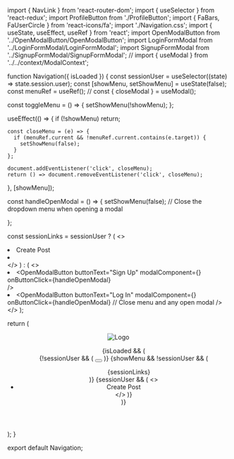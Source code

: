 import { NavLink } from 'react-router-dom';
import { useSelector } from 'react-redux';
import ProfileButton from './ProfileButton';
import { FaBars, FaUserCircle } from 'react-icons/fa';
import './Navigation.css';
import { useState, useEffect, useRef } from 'react';
import OpenModalButton from '../OpenModalButton/OpenModalButton';
import LoginFormModal from '../LoginFormModal/LoginFormModal';
import SignupFormModal from '../SignupFormModal/SignupFormModal';
// import { useModal } from '../../context/ModalContext';

function Navigation({ isLoaded }) {
  const sessionUser = useSelector((state) => state.session.user);
  const [showMenu, setShowMenu] = useState(false);
  const menuRef = useRef(); 
  // const { closeModal } = useModal();

  const toggleMenu = () => {
    setShowMenu(!showMenu);
  };

  useEffect(() => {
    if (!showMenu) return;

    const closeMenu = (e) => {
      if (menuRef.current && !menuRef.current.contains(e.target)) {
        setShowMenu(false);
      }
    };

    document.addEventListener('click', closeMenu);
    return () => document.removeEventListener('click', closeMenu);
  }, [showMenu]);

  const handleOpenModal = () => {
    setShowMenu(false); // Close the dropdown menu when opening a modal
    
  };

  const sessionLinks = sessionUser ? (
    <>
      <li>
        <NavLink to="/posts/new" className="create-post-link">
          Create Post
        </NavLink>
      </li>
      <li>
        <ProfileButton user={sessionUser} />
      </li>
    </>
  ) : (
    <>
      <li>
        <OpenModalButton 
          buttonText="Sign Up" 
          modalComponent={<SignupFormModal />} 
          onButtonClick={handleOpenModal}  
        />
      </li>
      <li>
        <OpenModalButton 
          buttonText="Log In" 
          modalComponent={<LoginFormModal />} 
          onButtonClick={handleOpenModal}   // Close menu and any open modal
        />
      </li>
    </>
  );

  return (
    <header>
      <nav className="navigation">
        <NavLink to="/" className="logo">
          <img src="/logo.png" alt="Logo" data-test-id="logo" />
        </NavLink>
        <ul>
          {isLoaded && (
            <div className="icon-container" ref={menuRef}> 
              {!sessionUser && (
                <button className="ham-button" onClick={toggleMenu}>
                  <FaBars />
                  <FaUserCircle/>
                </button>
              )}
              {showMenu && !sessionUser && (
                <ul className="menu-dropdown">
                  {sessionLinks}
                </ul>
              )}
              {sessionUser && (
                <>
                  <li>
                    <NavLink to="/posts/new" className="create-post-link">
                      Create Post
                    </NavLink>
                  </li>
                  <ProfileButton user={sessionUser} />
                </>
              )}
            </div>
          )}
        </ul>
      </nav>
    </header>
  );
}

export default Navigation;
